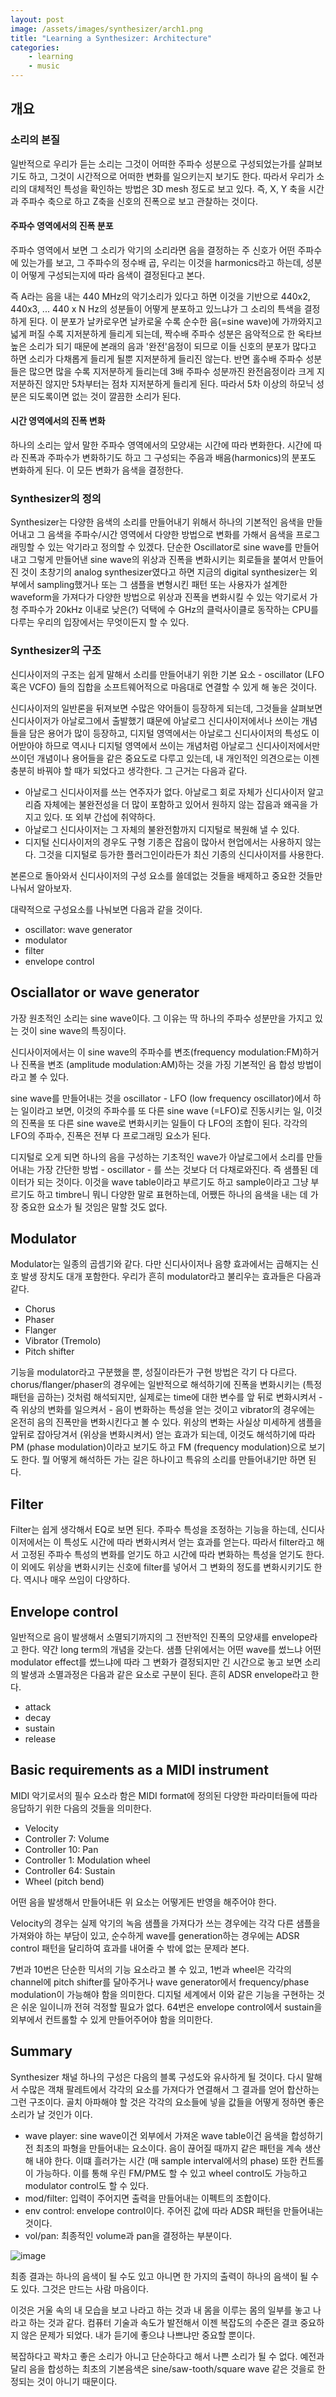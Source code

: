 ```yaml
---
layout: post
image: /assets/images/synthesizer/arch1.png
title: "Learning a Synthesizer: Architecture"
categories: 
    - learning
    - music
---
```


## 개요

### 소리의 본질

일반적으로 우리가 듣는 소리는 그것이 어떠한 주파수 성분으로 구성되었는가를 살펴보기도 하고, 그것이 시간적으로 어떠한 변화를 일으키는지 보기도 한다. 따라서 우리가 소리의 대체적인 특성을 확인하는 방법은 3D mesh 정도로 보고 있다. 즉, X, Y 축을 시간과 주파수 축으로 하고 Z축을 신호의 진폭으로 보고 관찰하는 것이다. 

#### 주파수 영역에서의 진폭 분포

주파수 영역에서 보면 그 소리가 악기의 소리라면 음을 결정하는 주 신호가 어떤 주파수에 있는가를 보고, 그 주파수의 정수배 곱, 우리는 이것을 harmonics라고 하는데, 성분이 어떻게 구성되는지에 따라 음색이 결정된다고 본다. 

즉 A라는 음을 내는 440 MHz의 악기소리가 있다고 하면 이것을 기반으로 440x2, 440x3, ... 440 x N Hz의 성분들이 어떻게 분포하고 있느냐가 그 소리의 특색을 결정하게 된다. 이 분포가 날카로우면 날카로울 수록 순수한 음(=sine wave)에 가까와지고 넓게 퍼질 수록 지저분하게 들리게 되는데, 짝수배 주파수 성분은 음악적으로 한 옥타브 높은 소리가 되기 때문에 본래의 음과 '완전'음정이 되므로 이들 신호의 분포가 많다고 하면 소리가 다채롭게 들리게 될뿐 지저분하게 들리진 않는다. 반면 홀수배 주파수 성분들은 많으면 많을 수록 지저분하게 들리는데 3배 주파수 성분까진 완전음정이라 크게 지저분하진 않지만 5차부터는 점차 지저분하게 들리게 된다. 따라서 5차 이상의 하모닉 성분은 되도록이면 없는 것이 깔끔한 소리가 된다.

#### 시간 영역에서의 진폭 변화

하나의 소리는 앞서 말한 주파수 영역에서의 모양새는 시간에 따라 변화한다. 시간에 따라 진폭과 주파수가 변화하기도 하고 그 구성되는 주음과 배음(harmonics)의 분포도 변화하게 된다. 이 모든 변화가 음색을 결정한다.

### Synthesizer의 정의

Synthesizer는 다양한 음색의 소리를 만들어내기 위해서 하나의 기본적인 음색을 만들어내고 그 음색을 주파수/시간 영역에서 다양한 방법으로 변화를 가해서 음색을 프로그래밍할 수 있는 악기라고 정의할 수 있겠다. 단순한 Oscillator로 sine wave를 만들어내고 그렇게 만들어낸 sine wave의 위상과 진폭을 변화시키는 회로들을 붙여서 만들어진 것이 초창기의 analog synthesizer였다고 하면 지금의 digital synthesizer는 외부에서 sampling했거나 또는 그 샘플을 변형시킨 패턴 또는 사용자가 설계한 waveform을 가져다가 다양한 방법으로 위상과 진폭을 변화시킬 수 있는 악기로서 가청 주파수가 20kHz 이내로 낮은(?) 덕택에 수 GHz의 클럭사이클로 동작하는 CPU를 다루는 우리의 입장에서는 무엇이든지 할 수 있다. 

### Synthesizer의 구조

신디사이저의 구조는 쉽게 말해서 소리를 만들어내기 위한 기본 요소 - oscillator (LFO 혹은 VCFO) 들의 집합을 소프트웨어적으로 마음대로 연결할 수 있게 해 놓은 것이다.

신디사이저의 일반론을 뒤져보면 수많은 약어들이 등장하게 되는데, 그것들을 살펴보면 신디사이저가 아날로그에서 출발했기 떄문에 아날로그 신디사이저에서나 쓰이는 개념들을 담은 용어가 많이 등장하고, 디지털 영역에서는 아날로그 신디사이저의 특성도 이어받아야 하므로 역시나 디지털 영역에서 쓰이는 개념처럼 아날로그 신디사이저에서만 쓰이던 개념이나 용어들을 같은 중요도로 다루고 있는데, 내 개인적인 의견으로는 이젠 충분히 바꿔야 할 때가 되었다고 생각한다. 그 근거는 다음과 같다.
- 아날로그 신디사이저를 쓰는 연주자가 없다. 아날로그 회로 자체가 신디사이저 알고리즘 자체에는 불완전성을 더 많이 포함하고 있어서 원하지 않는 잡음과 왜곡을 가지고 있다. 또 외부 간섭에 취약하다. 
- 아날로그 신디사이저는 그 자체의 불완전함까지 디지털로 복원해 낼 수 있다. 
- 디지털 신디사이저의 경우도 구형 기종은 잡음이 많아서 현업에서는 사용하지 않는다. 그것을 디지털로 등가한 플러그인이라든가 최신 기종의 신디사이저를 사용한다. 

본론으로 돌아와서 신디사이저의 구성 요소를 쓸데없는 것들을 배제하고 중요한 것들만 나눠서 알아보자.

대략적으로 구성요소를 나눠보면 다음과 같을 것이다.
- oscillator: wave generator
- modulator
- filter
- envelope control

## Osciallator or wave generator

가장 원초적인 소리는 sine wave이다. 그 이유는 딱 하나의 주파수 성분만을 가지고 있는 것이 sine wave의 특징이다. 

신디사이저에서는 이 sine wave의 주파수를 변조(frequency modulation:FM)하거나 진폭을 변조 (amplitude modulation:AM)하는 것을 가징 기본적인 음 합성 방법이라고 볼 수 있다.

sine wave를 만들어내는 것을 oscillator - LFO (low frequency oscillator)에서 하는 일이라고 보면, 이것의 주파수를 또 다른 sine wave (=LFO)로 진동시키는 일, 이것의 진폭을 또 다른 sine wave로 변화시키는 일들이 다 LFO의 조합이 된다. 각각의 LFO의 주파수, 진폭은 전부 다 프로그래밍 요소가 된다.

디지털로 오게 되면 하나의 음을 구성하는 기초적인 wave가 아날로그에서 소리를 만들어내는 가장 간단한 방법 - oscillator - 를 쓰는 것보다 더 다채로와진다. 즉 샘플된 데이터가 되는 것이다. 이것을 wave table이라고 부르기도 하고 sample이라고 그냥 부르기도 하고 timbre니 뭐니 다양한 말로 표현하는데, 어쨌든 하나의 음색을 내는 데 가장 중요한 요소가 될 것임은 말할 것도 없다.

## Modulator

Modulator는 일종의 곱셈기와 같다. 다만 신디사이저나 음향 효과에서는 곱해지는 신호 발생 장치도 대개 포함한다. 우리가 흔히 modulator라고 불리우는 효과들은 다음과 같다.
- Chorus
- Phaser
- Flanger
- Vibrator (Tremolo)
- Pitch shifter

기능을 modulator라고 구분했을 뿐, 성질이라든가 구현 방법은 각기 다 다르다. chorus/flanger/phaser의 경우에는 일반적으로 해석하기에 진폭을 변화시키는 (특정 패턴을 곱하는) 것처럼 해석되지만, 실제로는 time에 대한 변수를 앞 뒤로 변화시켜서 - 즉 위상의 변화를 일으켜서 - 음이 변화하는 특성을 얻는 것이고 vibrator의 경우에는 온전히 음의 진폭만을 변화시킨다고 볼 수 있다. 위상의 변화는 사실상 미세하게 샘플을 앞뒤로 잡아당겨서 (위상을 변화시켜서) 얻는 효과가 되는데, 이것도 해석하기에 따라 PM (phase modulation)이라고 보기도 하고 FM (frequency modulation)으로 보기도 한다. 뭘 어떻게 해석하든 가는 길은 하나이고 특유의 소리를 만들어내기만 하면 된다.

## Filter

Filter는 쉽게 생각해서 EQ로 보면 된다. 주파수 특성을 조정하는 기능을 하는데, 신디사이저에서는 이 특성도 시간에 따라 변화시켜서 얻는 효과를 얻는다. 따라서 filter라고 해서 고정된 주파수 특성의 변화를 얻기도 하고 시간에 따라 변화하는 특성을 얻기도 한다. 이 외에도 위상을 변화시키는 신호에 filter를 넣어서 그 변화의 정도를 변화시키기도 한다. 역시나 매우 쓰임이 다양하다. 

## Envelope control

일반적으로 음이 발생해서 소멸되기까지의 그 전반적인 진폭의 모양새를 envelope라고 한다. 약간 long term의 개념을 갖는다. 샘플 단위에서는 어떤 wave를 썼느냐 어떤 modulator effect를 썼느냐에 따라 그 변화가 결정되지만 긴 시간으로 놓고 보면 소리의 발생과 소멸과정은 다음과 같은 요소로 구분이 된다. 흔히 ADSR envelope라고 한다.
- attack
- decay
- sustain
- release

## Basic requirements as a MIDI instrument

MIDI 악기로서의 필수 요소라 함은 MIDI format에 정의된 다양한 파라미터들에 따라 응답하기 위한 다음의 것들을 의미한다.
- Velocity
- Controller 7: Volume
- Controller 10: Pan
- Controller 1: Modulation wheel
- Controller 64: Sustain
- Wheel (pitch bend)

어떤 음을 발생해서 만들어내든 위 요소는 어떻게든 반영을 해주어야 한다. 

Velocity의 경우는 실제 악기의 녹음 샘플을 가져다가 쓰는 경우에는 각각 다른 샘플을 가져와야 하는 부담이 있고, 순수하게 wave를 generation하는 경우에는 ADSR control 패턴을 달리하여 효과를 내어줄 수 밖에 없는 문제라 본다. 

7번과 10번은 단순한 믹서의 기능 요소라고 볼 수 있고, 1번과 wheel은 각각의 channel에 pitch shifter를 달아주거나 wave generator에서 frequency/phase modulation이 가능해야 함을 의미한다. 디지털 세계에서 이와 같은 기능을 구현하는 것은 쉬운 일이니까 전혀 걱정할 필요가 없다. 64번은 envelope control에서 sustain을 외부에서 컨트롤할 수 있게 만들어주어야 함을 의미한다.

## Summary

Synthesizer 채널 하나의 구성은 다음의 블록 구성도와 유사하게 될 것이다. 다시 말해서 수많은 객채 팔레트에서 각각의 요소를 가져다가 연결해서 그 결과를 얻어 합산하는 그런 구조이다. 골치 아파해야 할 것은 각각의 요소들에 넣을 값들을 어떻게 정하면 좋은 소리가 날 것인가 이다. 
- wave player: sine wave이건 외부에서 가져온 wave table이건 음색을 합성하기 전 최초의 파형을 만들어내는 요소이다. 음이 끊어질 때까지 같은 패턴을 계속 생산해 내야 한다. 이떄 흘러가는 시간 (매 sample interval에서의 phase) 또한 컨트롤이 가능하다. 이를 통해 우린 FM/PM도 할 수 있고 wheel control도 가능하고 modulator control도 할 수 있다. 
- mod/filter: 입력이 주어지면 출력을 만들어내는 이펙트의 조합이다. 
- env control: envelope control이다. 주어진 값에 따라 ADSR 패턴을 만들어내는 것이다. 
- vol/pan: 최종적인 volume과 pan을 결정하는 부분이다.

![image](/assets/images/synthesizer/arch1.png)

최종 결과는 하나의 음색이 될 수도 있고 아니면 한 가지의 출력이 하나의 음색이 될 수도 있다. 그것은 만드는 사람 마음이다. 

이것은 거울 속의 내 모습을 보고 나라고 하는 것과 내 몸을 이루는 몸의 일부를 놓고 나라고 하는 것과 같다. 컴퓨터 기술과 속도가 발전해서 이젠 복잡도의 수준은 결코 중요하지 않은 문제가 되었다. 내가 듣기에 좋으냐 나쁘냐만 중요할 뿐이다. 

복잡하다고 꽉차고 좋은 소리가 아니고 단순하다고 해서 나쁜 소리가 될 수 없다. 예전과 달리 음을 합성하는 최초의 기본음색은 sine/saw-tooth/square wave 같은 것을로 한정되는 것이 아니기 때문이다.